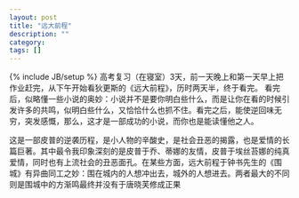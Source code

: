 ```yaml
---
layout: post
title: "远大前程"
description: ""
category: 
tags: []
---
```

{% include JB/setup %}
高考复习（在寝室）3天，前一天晚上和第一天早上把作业赶完，从下午开始看狄更斯的《远大前程》，历时两天半，终于看完。
看完后，似略懂一些小说的奥妙：小说并不是要你明白些什么，而是让你在看的时候引发许多的共鸣，似明白些什么，又恰恰什么也抓不住。看完之后，能使逆回味无穷，突发感慨，那么，这才是一部成功的小说，而你也是能读懂他之人。

这是一部皮普的逆袭历程，是小人物的辛酸史，是社会丑恶的揭露，也是爱情的长篇巨著。其中最令我印象深刻的是皮普于乔、蒂娜的友情，皮普于埃丝苔娜的纯真爱情，同时也有上流社会的丑恶面孔。在某些方面，远大前程于钟书先生的《围城》有异曲同工之妙：围在城内的人想冲出去，城外的人想进去。两者最大的不同则是围城中的方渐鸣最终并没有于唐晓芙修成正果
